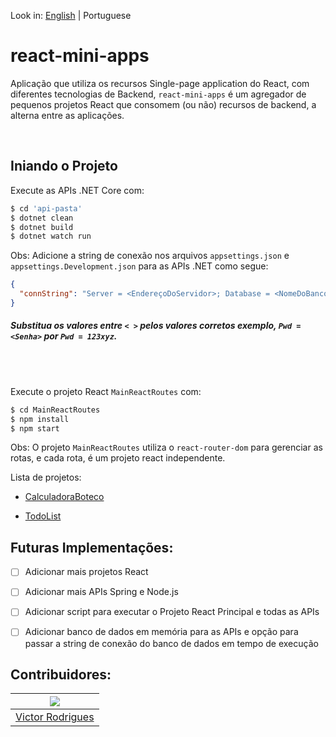 Look in: [English](/README_en.md) | Portuguese

# react-mini-apps

Aplicação que utiliza os recursos Single-page application do React, com diferentes tecnologias de Backend, `react-mini-apps` é um agregador de pequenos projetos React que consomem (ou não) recursos de backend, a alterna entre as aplicações.

<br>

## Iniando o Projeto

Execute as APIs .NET Core com:

```bash
$ cd 'api-pasta'
$ dotnet clean
$ dotnet build
$ dotnet watch run
```

Obs: Adicione a string de conexão nos arquivos `appsettings.json` e `appsettings.Development.json` para as APIs .NET como segue:

```json
{
  "connString": "Server = <EndereçoDoServidor>; Database = <NomeDoBanco>; Uid = <Usuario>; Pwd = <Senha>;"
}
```

##### Substitua os valores entre `< >` pelos valores corretos exemplo, `Pwd = <Senha>` por `Pwd = 123xyz`.

<br>
<br>

Execute o projeto React `MainReactRoutes` com:

```bash
$ cd MainReactRoutes
$ npm install
$ npm start
```

Obs: O projeto `MainReactRoutes` utiliza o `react-router-dom` para gerenciar as rotas, e cada rota, é um projeto react independente.

Lista de projetos:

- [CalculadoraBoteco](/MainReactRoutes/src/pages/CalculadoraBoteco)

- [TodoList](/MainReactRoutes/src/pages/Todo)

## Futuras Implementações:

- [ ] Adicionar mais projetos React

- [ ] Adicionar mais APIs Spring e Node.js

- [ ] Adicionar script para executar o Projeto React Principal e todas as APIs

- [ ] Adicionar banco de dados em memória para as APIs e opção para passar a string de conexão do banco de dados em tempo de execução

## Contribuidores:

<div align='center'>

| [![](https://github.com/src-rodrigues.png?size=150)](https://github.com/src-rodrigues) |
| :------------------------------------------------------------------------------------: |
|                  [Victor Rodrigues](https://github.com/src-rodrigues)                  |

</div>

